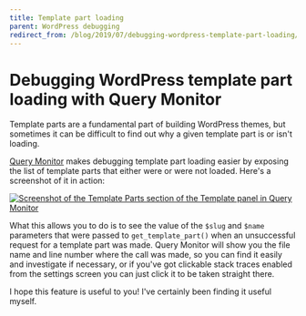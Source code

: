 ```yaml
---
title: Template part loading
parent: WordPress debugging
redirect_from: /blog/2019/07/debugging-wordpress-template-part-loading/
---
```


# Debugging WordPress template part loading with Query Monitor

Template parts are a fundamental part of building WordPress themes, but sometimes it can be difficult to find out why a given template part is or isn't loading.

[Query Monitor](https://wordpress.org/plugins/query-monitor/) makes debugging template part loading easier by exposing the list of template parts that either were or were not loaded. Here's a screenshot of it in action:

[![Screenshot of the Template Parts section of the Template panel in Query Monitor](/template-parts.png)](/template-parts.png)

What this allows you to do is to see the value of the `$slug` and `$name` parameters that were passed to `get_template_part()` when an unsuccessful request for a template part was made. Query Monitor will show you the file name and line number where the call was made, so you can find it easily and investigate if necessary, or if you've got clickable stack traces enabled from the settings screen you can just click it to be taken straight there.

I hope this feature is useful to you! I've certainly been finding it useful myself.
